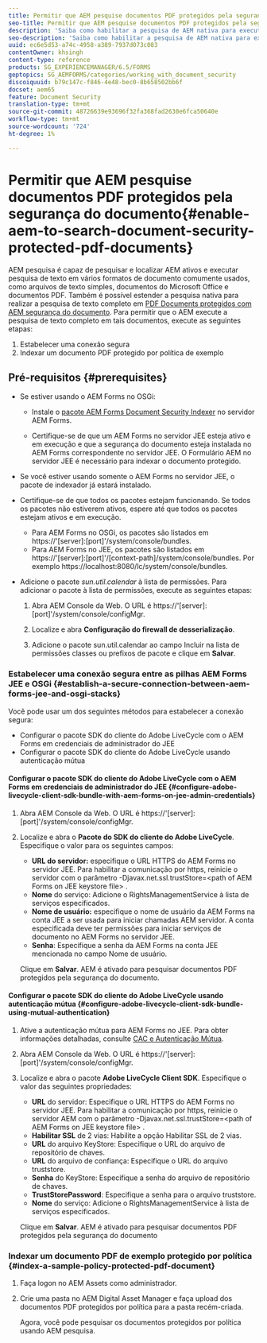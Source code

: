 ```yaml
---
title: Permitir que AEM pesquise documentos PDF protegidos pela segurança do documento
seo-title: Permitir que AEM pesquise documentos PDF protegidos pela segurança do documento
description: 'Saiba como habilitar a pesquisa de AEM nativa para executar a pesquisa de texto completo em documentos PDF protegidos por DRM.  '
seo-description: 'Saiba como habilitar a pesquisa de AEM nativa para executar a pesquisa de texto completo em documentos PDF protegidos por DRM.  '
uuid: ec6e5d53-a74c-4958-a389-7937d073c083
contentOwner: khsingh
content-type: reference
products: SG_EXPERIENCEMANAGER/6.5/FORMS
geptopics: SG_AEMFORMS/categories/working_with_document_security
discoiquuid: b79c147c-f846-4e48-bec0-8b658502bb6f
docset: aem65
feature: Document Security
translation-type: tm+mt
source-git-commit: 48726639e93696f32fa368fad2630e6fca50640e
workflow-type: tm+mt
source-wordcount: '724'
ht-degree: 1%

---
```



# Permitir que AEM pesquise documentos PDF protegidos pela segurança do documento{#enable-aem-to-search-document-security-protected-pdf-documents}

AEM pesquisa é capaz de pesquisar e localizar AEM ativos e executar pesquisa de texto em vários formatos de documento comumente usados, como arquivos de texto simples, documentos do Microsoft Office e documentos PDF. Também é possível estender a pesquisa nativa para realizar a pesquisa de texto completo em [PDF Documents protegidos com AEM segurança do documento](../../forms/using/admin-help/document-security.md). Para permitir que o AEM execute a pesquisa de texto completo em tais documentos, execute as seguintes etapas:

1. Estabelecer uma conexão segura
1. Indexar um documento PDF protegido por política de exemplo

## Pré-requisitos {#prerequisites}

* Se estiver usando o AEM Forms no OSGi:

   * Instale o [pacote AEM Forms Document Security Indexer](https://helpx.adobe.com/br/aem-forms/kb/aem-forms-releases.html) no servidor AEM Forms.

   * Certifique-se de que um AEM Forms no servidor JEE esteja ativo e em execução e que a segurança do documento esteja instalada no AEM Forms correspondente no servidor JEE. O Formulário AEM no servidor JEE é necessário para indexar o documento protegido.

* Se você estiver usando somente o AEM Forms no servidor JEE, o pacote de indexador já estará instalado.
* Certifique-se de que todos os pacotes estejam funcionando. Se todos os pacotes não estiverem ativos, espere até que todos os pacotes estejam ativos e em execução.

   * Para AEM Forms no OSGi, os pacotes são listados em https://&#39;[server]:[port]&#39;/system/console/bundles.
   * Para AEM Forms no JEE, os pacotes são listados em https://&#39;[server]:[port]&#39;/[context-path]/system/console/bundles. Por exemplo https://localhost:8080/lc/system/console/bundles.

* Adicione o pacote *sun.util.calendar* à  lista de permissões. Para adicionar o pacote à  lista de permissões, execute as seguintes etapas:

   1. Abra AEM Console da Web. O URL é https://&#39;[server]:[port]&#39;/system/console/configMgr.
   1. Localize e abra **Configuração do firewall de desserialização**.

   1. Adicione o pacote sun.util.calendar ao campo Incluir na lista de permissões classes ou prefixos de pacote e clique em **Salvar**.

### Estabelecer uma conexão segura entre as pilhas AEM Forms JEE e OSGi {#establish-a-secure-connection-between-aem-forms-jee-and-osgi-stacks}

Você pode usar um dos seguintes métodos para estabelecer a conexão segura:

* Configurar o pacote SDK do cliente do Adobe LiveCycle com o AEM Forms em credenciais de administrador do JEE
* Configurar o pacote SDK do cliente do Adobe LiveCycle usando autenticação mútua

#### Configurar o pacote SDK do cliente do Adobe LiveCycle com o AEM Forms em credenciais de administrador do JEE {#configure-adobe-livecycle-client-sdk-bundle-with-aem-forms-on-jee-admin-credentials}

1. Abra AEM Console da Web. O URL é https://&#39;[server]:[port]&#39;/system/console/configMgr.
1. Localize e abra o **Pacote do SDK do cliente do Adobe LiveCycle**. Especifique o valor para os seguintes campos:

   * **URL do servidor:** especifique o URL HTTPS do AEM Forms no servidor JEE. Para habilitar a comunicação por https, reinicie o servidor com o parâmetro -Djavax.net.ssl.trustStore=&lt;path of AEM Forms on JEE keystore file> .
   * **Nome** do serviço: Adicione o RightsManagementService à lista de serviços especificados.
   * **Nome de usuário:** especifique o nome de usuário da AEM Forms na conta JEE a ser usada para iniciar chamadas AEM servidor. A conta especificada deve ter permissões para iniciar serviços de documento no AEM Forms no servidor JEE.
   * **Senha**: Especifique a senha da AEM Forms na conta JEE mencionada no campo Nome de usuário.

   Clique em **Salvar**. AEM é ativado para pesquisar documentos PDF protegidos pela segurança do documento.

#### Configurar o pacote SDK do cliente do Adobe LiveCycle usando autenticação mútua {#configure-adobe-livecycle-client-sdk-bundle-using-mutual-authentication}

1. Ative a autenticação mútua para AEM Forms no JEE. Para obter informações detalhadas, consulte [CAC e Autenticação Mútua](https://helpx.adobe.com/livecycle/kb/cac-mutual-authentication.html).
1. Abra AEM Console da Web. O URL é https://&#39;[server]:[port]&#39;/system/console/configMgr.
1. Localize e abra o pacote **Adobe LiveCycle Client SDK**. Especifique o valor das seguintes propriedades:

   * **URL** do servidor: Especifique o URL HTTPS do AEM Forms no servidor JEE. Para habilitar a comunicação por https, reinicie o servidor AEM com o parâmetro -Djavax.net.ssl.trustStore=&lt;path of AEM Forms on JEE keystore file> .
   * **Habilitar SSL** de 2 vias: Habilite a opção Habilitar SSL de 2 vias.
   * **URL** do arquivo KeyStore: Especifique o URL do arquivo de repositório de chaves.
   * **URL** do arquivo de confiança: Especifique o URL do arquivo truststore.
   * **Senha** do KeyStore: Especifique a senha do arquivo de repositório de chaves.
   * **TrustStorePassword**: Especifique a senha para o arquivo truststore.
   * **Nome** do serviço: Adicione o RightsManagementService à lista de serviços especificados.

   Clique em **Salvar**. AEM é ativado para pesquisar documentos PDF protegidos pela segurança do documento

### Indexar um documento PDF de exemplo protegido por política {#index-a-sample-policy-protected-pdf-document}

1. Faça logon no AEM Assets como administrador.
1. Crie uma pasta no AEM Digital Asset Manager e faça upload dos documentos PDF protegidos por política para a pasta recém-criada.

   Agora, você pode pesquisar os documentos protegidos por política usando AEM pesquisa.

